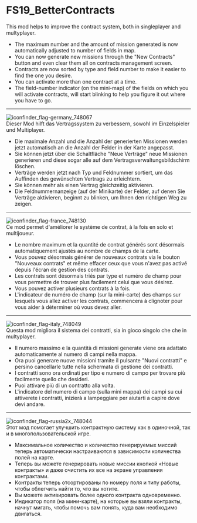 # FS19_BetterContracts 

This mod helps to improve the contract system, both in singleplayer and multyplayer.

- The maximum number and the amount of mission generated is now automatically adjusted to number of fields in map. 
- You can now generate new missions through the "New Contracts" button and even clear them all on contracts management screen.
- Contracts are now sorted by type and field number to make it easier to find the one you desire.
- You can activate more than one contract at a time.
- The field-number indicator (on the mini-map) of the fields on which you will activate contracts, will start blinking to help you figure it out where you have to go.

---
![iconfinder_flag-germany_748067](https://user-images.githubusercontent.com/7534621/114938948-08f06580-9e40-11eb-9bd9-cd9733f1c6bc.png)  
Dieser Mod hilft das Vertragssystem zu verbessern, sowohl im Einzelspieler und Multiplayer.

- Die maximale Anzahl und die Anzahl der generierten Missionen werden jetzt automatisch an die Anzahl der Felder in der Karte angepasst. 
- Sie können jetzt über die Schaltfläche "Neue Verträge" neue Missionen generieren und diese sogar alle auf dem Vertragsverwaltungsbildschirm löschen.
- Verträge werden jetzt nach Typ und Feldnummer sortiert, um das Auffinden des gewünschten Vertrags zu erleichtern.
- Sie können mehr als einen Vertrag gleichzeitig aktivieren.
- Die Feldnummernanzeige (auf der Minikarte) der Felder, auf denen Sie Verträge aktivieren, beginnt zu blinken, um Ihnen den richtigen Weg zu zeigen.

---
![iconfinder_flag-france_748130](https://user-images.githubusercontent.com/7534621/114938931-02fa8480-9e40-11eb-84bb-b0c216000de9.png)  
Ce mod permet d'améliorer le système de contrat, à la fois en solo et multijoueur.

- Le nombre maximum et la quantité de contrat générés sont désormais automatiquement ajustés au nombre de champs de la carte. 
- Vous pouvez désormais générer de nouveaux contrats via le bouton "Nouveaux contrats" et même effacer ceux que vous n'avez pas activé depuis l'écran de gestion des contrats.
- Les contrats sont désormais triés par type et numéro de champ pour vous permettre de trouver plus facilement celui que vous désirez.
- Vous pouvez activer plusieurs contrats à la fois.
- L'indicateur de numéro de champ (sur la mini-carte) des champs sur lesquels vous allez activer les contrats, commencera à clignoter pour vous aider à déterminer où vous devez aller.

---
![iconfinder_flag-italy_748049](https://user-images.githubusercontent.com/7534621/114938787-d3e41300-9e3f-11eb-9554-0e40597cec5d.png)  
Questa mod migliora il sistema dei contratti, sia in gioco singolo che che in multyplayer.

- Il numero massimo e la quantità di missioni generate viene ora adattato automaticamente al numero di campi nella mappa.
- Ora puoi generare nuove missioni tramite il pulsante "Nuovi contratti" e persino cancellarle tutte nella schermata di gestione dei contratti.
- I contratti sono ora ordinati per tipo e numero di campo per trovare più facilmente quello che desideri.
- Puoi attivare più di un contratto alla volta.
- L'indicatore del numero di campo (sulla mini mappa) dei campi su cui attiverete i contratti, inizierà a lampeggiare per aiutarti a capire dove devi andare.

---
![iconfinder_flag-russia2x_748044](https://user-images.githubusercontent.com/7534621/114941148-122f0180-9e43-11eb-8cef-77f5ecc31cd8.png)  
Этот мод помогает улучшить контрактную систему как в одиночной, так и в многопользовательской игре.

- Максимальное количество и количество генерируемых миссий теперь автоматически настраиваются в зависимости количества полей на карте.
- Теперь вы можете генерировать новые миссии кнопкой «Новые контракты» и даже очистить их все на экране управления контрактами.
- Контракты теперь отсортированы по номеру поля и типу работы, чтобы облегчить найти то, что вы хотите.
- Вы можете активировать более одного контракта одновременно.
- Индикатор поля (на мини-карте), на которые вы взяли контракты, начнут мигать, чтобы помочь вам понять, куда вам необходимо двигаться.
